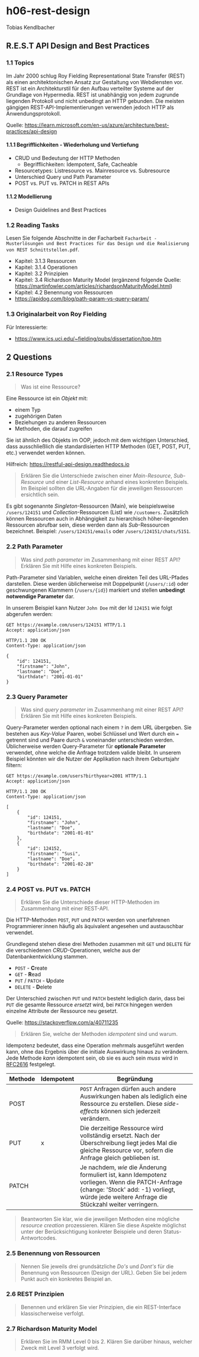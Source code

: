 # h06-rest-design

Tobias Kendlbacher

## R.E.S.T API Design and Best Practices

### 1.1 Topics

Im Jahr 2000 schlug Roy Fielding Representational State Transfer (REST) als einen architektonischen Ansatz zur Gestaltung von Webdiensten vor.
REST ist ein Architekturstil für den Aufbau verteilter Systeme auf der Grundlage von Hypermedia.
REST ist unabhängig von jedem zugrunde liegenden Protokoll und nicht unbedingt an HTTP gebunden.
Die meisten gängigen REST-API-Implementierungen verwenden jedoch HTTP als Anwendungsprotokoll.

Quelle: https://learn.microsoft.com/en-us/azure/architecture/best-practices/api-design

#### 1.1.1 Begrifflichkeiten - Wiederholung und Vertiefung

-   CRUD und Bedeutung der HTTP Methoden
    -   Begrifflichkeiten: Idempotent, Safe, Cacheable
-   Resourcetypes: Listresource vs. Mainresource vs. Subresource
-   Unterschied Query und Path Parameter
-   POST vs. PUT vs. PATCH in REST APIs

#### 1.1.2 Modellierung

-   Design Guidelines and Best Practices

### 1.2 Reading Tasks

Lesen Sie folgende Abschnitte in der Facharbeit `Facharbeit - Musterlösungen und Best Practices für das Design und die Realisierung von REST Schnittstellen.pdf`.

-   Kapitel: 3.1.3 Ressourcen
-   Kapitel: 3.1.4 Operationen
-   Kapitel: 3.2 Prinzipien
-   Kapitel: 3.4 Richardson Maturity Model (ergänzend folgende Quelle: https://martinfowler.com/articles/richardsonMaturityModel.html)
-   Kapitel: 4.2 Benennung von Ressourcen
-   https://apidog.com/blog/path-param-vs-query-param/

### 1.3 Originalarbeit von Roy Fielding

Für Interessierte:

-   https://www.ics.uci.edu/~fielding/pubs/dissertation/top.htm

## 2 Questions

### 2.1 Resource Types

> Was ist eine Ressource?

Eine Ressource ist ein _Objekt_ mit:

-   einem Typ
-   zugehörigen Daten
-   Beziehungen zu anderen Ressourcen
-   Methoden, die darauf zugreifen

Sie ist ähnlich des Objekts im OOP, jedoch mit dem wichtigen Unterschied, dass ausschließlich die standardisierten HTTP Methoden (GET, POST, PUT, etc.) verwendet werden können.

Hilfreich: https://restful-api-design.readthedocs.io

> Erklären Sie die Unterschiede zwischen einer _Main-Resource_, _Sub-Resource_ und einer _List-Resource_ anhand eines konkreten Beispiels. Im Beispiel sollten die URL-Angaben für die jeweiligen Ressourcen ersichtlich sein.

Es gibt sogenannte _Singleton_-Ressourcen (Main), wie beispielsweise `/users/124151` und _Collection_-Ressourcen (List) wie `/customers`.
Zusätzlich können Ressourcen auch in Abhängigkeit zu hierarchisch höher-liegenden Ressourcen abrufbar sein, diese werden dann als _Sub_-Ressourcen bezeichnet. Beispiel: `/users/124151/emails` oder `/users/124151/chats/5151`.

### 2.2 Path Parameter

> Was sind _path parameter_ im Zusammenhang mit einer REST API? Erklären Sie mit Hilfe eines konkreten Beispiels.

Path-Parameter sind Variablen, welche einen direkten Teil des URL-Pfades darstellen.
Diese werden üblicherweise mit Doppelpunkt (`/users/:id`) oder geschwungenen Klammern (`/users/{id}`) markiert und stellen **unbedingt notwendige Parameter** dar.

In unserem Beispiel kann Nutzer `John Doe` mit der Id `124151` wie folgt abgerufen werden:

```http
GET https://example.com/users/124151 HTTP/1.1
Accept: application/json
```

```http
HTTP/1.1 200 OK
Content-Type: application/json

{
    "id": 124151,
    "firstname": "John",
    "lastname": "Doe",
    "birthdate": "2001-01-01"
}
```

### 2.3 Query Parameter

> Was sind _query parameter_ im Zusammenhang mit einer REST API? Erklären Sie mit Hilfe eines konkreten Beispiels.

Query-Parameter werden optional nach einem `?` in dem URL übergeben. Sie bestehen aus _Key-Value_ Paaren, wobei Schlüssel und Wert durch ein `=` getrennt sind und Paare durch `&` voneinander unterschieden werden. Üblicherweise werden Query-Parameter für **optionale Parameter** verwendet, ohne welche die Anfrage trotzdem valide bleibt.
In unserem Beispiel könnten wir die Nutzer der Applikation nach ihrem Geburtsjahr filtern:

```http
GET https://example.com/users?birthyear=2001 HTTP/1.1
Accept: application/json
```

```http
HTTP/1.1 200 OK
Content-Type: application/json

[
    {
        "id": 124151,
        "firstname": "John",
        "lastname": "Doe",
        "birthdate": "2001-01-01"
    },
    {
        "id": 124152,
        "firstname": "Susi",
        "lastname": "Doe",
        "birthdate": "2001-02-28"
    }
]
```

### 2.4 POST vs. PUT vs. PATCH

> Erklären Sie die Unterschiede dieser HTTP-Methoden im Zusammenhang mit einer REST-API.

Die HTTP-Methoden `POST`, `PUT` und `PATCH` werden von unerfahrenen Programmierer:innen häufig als äquivalent angesehen und austauschbar verwendet.

Grundlegend stehen diese drei Methoden zusammen mit `GET` und `DELETE` für die verschiedenen _CRUD_-Operationen, welche aus der Datenbankentwicklung stammen.

-   `POST` - **C**reate
-   `GET` - **R**ead
-   `PUT` / `PATCH` - **U**pdate
-   `DELETE` - **D**elete

Der Unterschied zwischen `PUT` und `PATCH` besteht lediglich darin, dass bei `PUT` die gesamte Ressource _ersetzt_ wird, bei `PATCH` hingegen werden einzelne Attribute der Ressource neu gesetzt.

Quelle: https://stackoverflow.com/a/40711235

> Erklären Sie, welche der Methoden _idempotent_ sind und warum.

Idempotenz bedeutet, dass eine Operation mehrmals ausgeführt werden kann, ohne das Ergebnis über die initiale Auswirkung hinaus zu verändern.  
Jede Methode _kann_ idempotent sein, ob sie es auch sein _muss_ wird in [RFC2616](https://www.rfc-editor.org/rfc/rfc2616) festgelegt.

| Methode | Idempotent | Begründung                                                                                                                                                                                       |
| ------- | ---------- | ------------------------------------------------------------------------------------------------------------------------------------------------------------------------------------------------ |
| POST    |            | `POST` Anfragen dürfen auch andere Auswirkungen haben als lediglich eine Ressource zu erstellen. Diese _side-effects_ können sich jederzeit verändern.                                           |
| PUT     | x          | Die derzeitige Ressource wird vollständig ersetzt. Nach der Überschreibung liegt jedes Mal die gleiche Ressource vor, sofern die Anfrage gleich geblieben ist.                                   |
| PATCH   |            | Je nachdem, _wie_ die Änderung formuliert ist, kann Idempotenz vorliegen. Wenn die PATCH-Anfrage {change: 'Stock' add: -1} vorliegt, würde jede weitere Anfrage die Stückzahl weiter verringern. |

> Beantworten Sie klar, wie die jeweiligen Methoden eine mögliche _resource creation_ prozessieren.
> Klären Sie diese Aspekte möglichst unter der Berücksichtigung konkreter Beispiele und deren Status-Antwortcodes.

### 2.5 Benennung von Ressourcen

> Nennen Sie jeweils drei grundsätzliche _Do's_ und _Dont's_ für die Benennung von Ressourcen (Design der URL). Geben Sie bei jedem Punkt auch ein konkretes Beispiel an.

### 2.6 REST Prinzipien

> Benennen und erklären Sie vier Prinzipien, die ein REST-Interface klassischerweise verfolgt.

### 2.7 Richardson Maturity Model

> Erklären Sie im RMM Level 0 bis 2. Klären Sie darüber hinaus, welcher Zweck mit Level 3 verfolgt wird.
